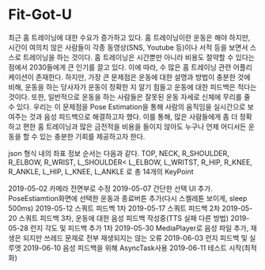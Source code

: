 Fit-Got-U
===========
최근 홈 트레이닝에 대한 수요가 증가하고 있다. 홈 트레이닝이란 운동은 해야 하지만, 시간이 여의치 않은 사람들이 각종 동영상(SNS, Youtube 등)이나 서적 등을 보면서 스스로 트레이닝을 하는 것이다. 홈 트레이닝은 시간뿐만 아니라 비용도 절약할 수 있다는 점에서 2030들에게 큰 인기를 끌고 있다. 이에 따라, 수 많은 홈 트레이닝 관련 어플리케이션이 존재한다. 하지만, 가장 큰 문제점은 운동에 대한 설명과 방법이 충분한 것에 비해, 운동을 하는 당사자가 운동이 정확한 지 알기 힘들고 운동에 대한 피드백은 적다는 것이다. 또한, 일반적으로 운동을 하는 사람들은 잘못된 운동 자세로 신체에 무리를 줄 수 있다. 우리는 이 문제점을 Pose Estimation을 통해 사람의 움직임을 실시간으로 보여주는 것과 음성 피드백으로 해결하고자 했다. 이를 통해, 많은 사람들에게 좀 더 정확하고 편한 홈 트레이닝과 많은 금전적을 비용을 들이지 않아도 누구나 언제 어디서든 운동을 할 수 있는 충분한 기회를 제공하고자 한다. 



json 형식 내의 좌표 정보 순서는 다음과 같다.
TOP, NECK, R_SHOULDER, R_ELBOW, R_WRIST, L_SHOULDER< L_ELBOW, L_WRITST, R_HIP, R_KNEE, R_ANKLE, L_HIP, L_KNEE, L_ANKLE 로 총 14개의 KeyPoint

2019-05-02 카메라 전면부로 수정
2019-05-07 간단한 선택 UI 추가. PoseEstiamtion화면에 선택한 운동과 종료버튼 추가(다시 스켈레톤 보이게, sleep 500ms)
2019-05-12 스쿼트 피드백 1차
2019-05-17 스쿼트 피드백 2차
2019-05-20 스쿼트 피드백 3차, 운동에 대한 음성 피드백 작성중(TTS 실패 다른 방법)
2019-05-28 런지 각도 및 피드백 추가 1차
2019-05-30 MediaPlayer로 음성 파일 추가, 재생은 되지만 쓰레드 문제로 전부 재생되지는 않는 오류
2019-06-03 런지 피드백 및 실루엣
2019-06-10 음성 피드백을 위해 AsyncTask사용
2019-06-11 테스트 시작(최적화)
